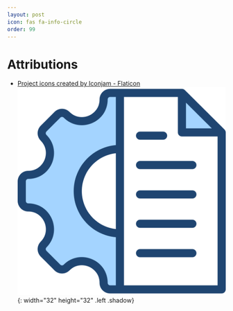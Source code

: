 ```yaml
---
layout: post
icon: fas fa-info-circle
order: 99
---
```


# Attributions

- [Project icons created by Iconjam - Flaticon][1]
  ![img1](/assets/img/project-management.png){: width="32" height="32" .left .shadow}

[1]: https://www.flaticon.com/free-icons/project
